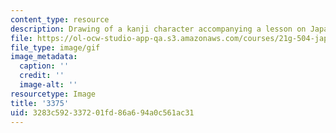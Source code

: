 ```yaml
---
content_type: resource
description: Drawing of a kanji character accompanying a lesson on Japanese.
file: https://ol-ocw-studio-app-qa.s3.amazonaws.com/courses/21g-504-japanese-iv-spring-2009/3283c592337201fd86a694a0c561ac31_3375.gif
file_type: image/gif
image_metadata:
  caption: ''
  credit: ''
  image-alt: ''
resourcetype: Image
title: '3375'
uid: 3283c592-3372-01fd-86a6-94a0c561ac31
---
```

